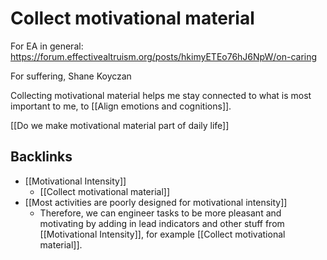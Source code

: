 # Collect motivational material
For EA in general: https://forum.effectivealtruism.org/posts/hkimyETEo76hJ6NpW/on-caring

For suffering, Shane Koyczan

Collecting motivational material helps me stay connected to what is most important to me, to [[Align emotions and cognitions]].

[[Do we make motivational material part of daily life]]

## Backlinks
* [[Motivational Intensity]]
	* [[Collect motivational material]]
* [[Most activities are poorly designed for motivational intensity]]
	* Therefore, we can engineer tasks to be more pleasant and motivating by adding in lead indicators and other stuff from [[Motivational Intensity]], for example [[Collect motivational material]].

<!-- {BearID:40DD31AE-792D-4C76-8811-C0B0C3106ACE-5586-00000C6E203C278F} -->
